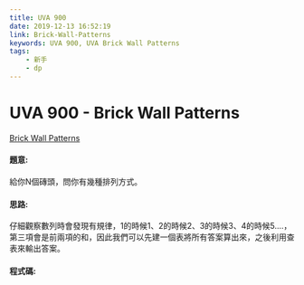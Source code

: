```yaml
---
title: UVA 900
date: 2019-12-13 16:52:19
link: Brick-Wall-Patterns
keywords: UVA 900, UVA Brick Wall Patterns
tags:
    - 新手
    - dp
---
```

# UVA 900 - Brick Wall Patterns
[Brick Wall Patterns](https://onlinejudge.org/external/9/900.pdf)


#### 題意:
給你N個磚頭，問你有幾種排列方式。
<!-- more -->
#### 思路:
仔細觀察數列時會發現有規律，1的時候1、2的時候2、3的時候3、4的時候5....，第三項會是前兩項的和，因此我們可以先建一個表將所有答案算出來，之後利用查表來輸出答案。

#### 程式碼:
<script src="https://gist.github.com/Daviswww/d3dd936f31d55be2205f5f8be4576bff.js"></script>